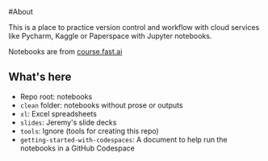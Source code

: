 #About

This is a place to practice version control and workflow with cloud services like Pycharm, Kaggle or Paperspace with Jupyter notebooks.

Notebooks are from [course.fast.ai](https://course.fast.ai)

## What's here

- Repo root: notebooks
- `clean` folder: notebooks without prose or outputs
- `xl`: Excel spreadsheets
- `slides`: Jeremy's slide decks
- `tools`: Ignore (tools for creating this repo)
- `getting-started-with-codespaces`: A document to help run the notebooks in a GitHub Codespace
